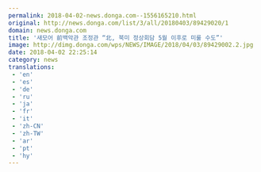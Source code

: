 ```yaml
---
permalink: 2018-04-02-news.donga.com--1556165210.html
original: http://news.donga.com/list/3/all/20180403/89429020/1
domain: news.donga.com
title: '새모어 前백악관 조정관 “北, 북미 정상회담 5월 이후로 미룰 수도”'
image: http://dimg.donga.com/wps/NEWS/IMAGE/2018/04/03/89429002.2.jpg
date: 2018-04-02 22:25:14
category: news
translations: 
 - 'en'
 - 'es'
 - 'de'
 - 'ru'
 - 'ja'
 - 'fr'
 - 'it'
 - 'zh-CN'
 - 'zh-TW'
 - 'ar'
 - 'pt'
 - 'hy'
---
```


